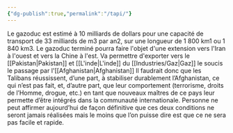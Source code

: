 ```yaml
---
{"dg-publish":true,"permalink":"/tapi/"}
---
```


Le gazoduc est estimé à 10 milliards de dollars pour une capacité de transport de 33 milliards de m3 par an2, sur une longueur de 1 800 km1 ou 1 840 km3. Le gazoduc terminé pourra faire l'objet d'une extension vers l'Iran à l'ouest et vers la Chine à l'est. Va permettre d'exporter vers le [[Pakistan\|Pakistan]] et [[L'inde\|L'inde]] du [[Industries/Gaz\|Gaz]] le soucis le passage par l'[[Afghanistan\|Afghanistan]] ll faudrait donc que les Talibans réussissent, d’une part, à stabiliser durablement l’Afghanistan, ce qui n’est pas fait, et, d’autre part, que leur comportement (terrorisme, droits de l’Homme, drogue, etc.) en tant que nouveaux maîtres de ce pays leur permette d’être intégrés dans la communauté internationale. Personne ne peut affirmer aujourd’hui de façon définitive que ces deux conditions ne seront jamais réalisées mais le moins que l’on puisse dire est que ce ne sera pas facile et rapide.
